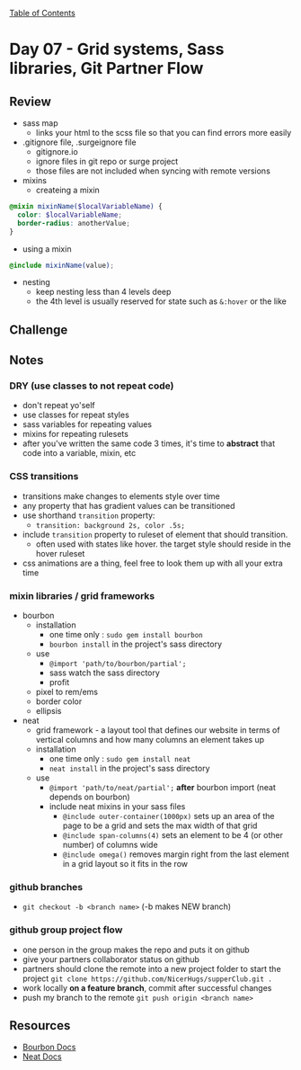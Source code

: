 [Table of Contents](/README.md)

# Day 07 - Grid systems, Sass libraries, Git Partner Flow

## Review
- sass map
  - links your html to the scss file so that you can find errors more easily
- .gitignore file, .surgeignore file
  - gitignore.io
  - ignore files in git repo or surge project
  - those files are not included when syncing with remote versions
- mixins
  - createing a mixin
```scss
@mixin mixinName($localVariableName) {
  color: $localVariableName;
  border-radius: anotherValue;
}
```
  - using a mixin
```scss
@include mixinName(value);
```
- nesting
  - keep nesting less than 4 levels deep
  - the 4th level is usually reserved for state such as `&:hover` or the like

## Challenge

## Notes
### DRY (use classes to not repeat code)
  - don't repeat yo'self
  - use classes for repeat styles
  - sass variables for repeating values
  - mixins for repeating rulesets
  - after you've written the same code 3 times, it's time to **abstract** that code into a variable, mixin, etc

### CSS transitions
  - transitions make changes to elements style over time
  - any property that has gradient values can be transitioned
  - use shorthand `transition` property:
    - `transition: background 2s, color .5s;`
  - include `transition` property to ruleset of element that should transition.
    - often used with states like hover. the target style should reside in the hover ruleset
  - css animations are a thing, feel free to look them up with all your extra time

### mixin libraries / grid frameworks
  - bourbon
    - installation
      - one time only : `sudo gem install bourbon`
      - `bourbon install` in the project's sass directory
    - use
      - `@import 'path/to/bourbon/partial';`
      - sass watch the sass directory
      - profit
    - pixel to rem/ems
    - border color
    - ellipsis
  - neat
    - grid framework - a layout tool that defines our website in terms of vertical columns and how many columns an element takes up
    - installation
      - one time only : `sudo gem install neat`
      - `neat install` in the project's sass directory
    - use
      - `@import 'path/to/neat/partial';` **after** bourbon import (neat depends on bourbon)
      - include neat mixins in your sass files
        - `@include outer-container(1000px)` sets up an area of the page to be a grid and sets the max width of that grid
        - `@include span-columns(4)` sets an element to be 4 (or other number) of columns wide
        - `@include omega()` removes margin right from the last element in a grid layout so it fits in the row

### github branches
  - `git checkout -b <branch name>` (-b makes NEW branch)


### github group project flow
  - one person in the group makes the repo and puts it on github
  - give your partners collaborator status on github
  - partners should clone the remote into a new project folder to start the project `git clone https://github.com/NicerHugs/supperClub.git .`
  - work locally **on a feature branch**, commit after successful changes
  - push my branch to the remote `git push origin <branch name>`

## Resources
- [Bourbon Docs](http://bourbon.io/docs/)
- [Neat Docs](http://neat.bourbon.io/examples/)
